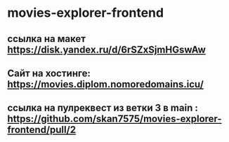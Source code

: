 # movies-explorer-frontend

## ссылка на макет https://disk.yandex.ru/d/6rSZxSjmHGswAw
## Сайт на хостинге: https://movies.diplom.nomoredomains.icu/
## ссылка на пулреквест из ветки 3 в main : https://github.com/skan7575/movies-explorer-frontend/pull/2